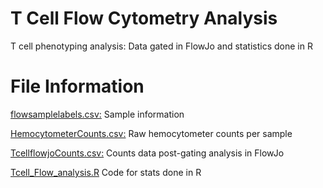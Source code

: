# T Cell Flow Cytometry Analysis

T cell phenotyping analysis: Data gated in FlowJo and statistics done in R

# File Information
[flowsamplelabels.csv:]() Sample information 

[HemocytometerCounts.csv:](https://github.com/lailamrad/Tcell-FlowCytometry-Analysis/blob/51cffff37b277104ef93fd950bf5483307c04fbb/HemocytometerCounts.csv) Raw hemocytometer counts per sample

[TcellflowjoCounts.csv:]() Counts data post-gating analysis in FlowJo 

[Tcell_Flow_analysis.R]() Code for stats done in R
